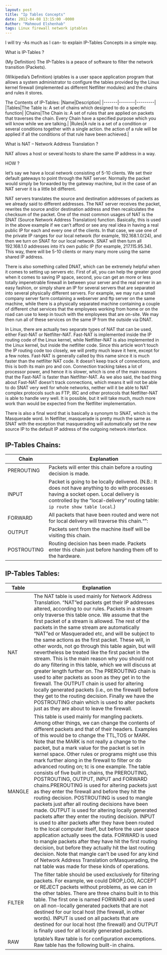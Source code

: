 ```yaml
---
layout: post
title: "Ip Tables Concepts"
date: 2012-04-08 13:15:00 -0000
Author: "Mahmoud Elshenhab"
tags: Linux firewall network iptables
---
```


I will try -As much as I can- to explain IP-Tables Concepts in a simple way.

What is IP-Tables ?

(My Definition) The IP-Tables is a peace of software to filter the network transition (Packets).

(Wikipedia’s Definition) iptables is a user space application program that allows a system administrator to configure the tables provided by the Linux kernel firewall (implemented as different Netfilter modules) and the chains and rules it stores.

 The Contents of IP-Tables:
|Name|Description|
|-------|--------|---------|
|Tables|The Table is: A set of chains which designed to do a specific function|
|Chains|The Chain is: A set of rules that are applied on packets that traverses the chain. Every Chain have a specified purpose which you will know while we are talking.|
|Rules|A rule is a set of a condition or several conditions together with a single action. the action of a rule will be applied if all the conditions of that rule have been achieved.|

What is NAT – Network Address Translation ?

NAT allows a host or several hosts to share the same IP address in a way.

HOW ?

let’s say we have a local network consisting of 5-10 clients. We set their default gateways to point through the NAT server. Normally the packet would simply be forwarded by the gateway machine, but in the case of an NAT server it is a little bit different.

NAT servers translates the source and destination addresses of packets as we already said to different addresses. The NAT server receives the packet, rewrites the source and/or destination address and then recalculates the checksum of the packet. One of the most common usages of NAT is the SNAT (Source Network Address Translation) function. Basically, this is used in the above example if we can’t afford or see any real idea in having a real public IP for each and every one of the clients. In that case, we use one of the private IP ranges for our local network (for example, 192.168.1.0/24), and then we turn on SNAT for our local network. SNAT will then turn all 192.168.1.0 addresses into it’s own public IP (for example, 217.115.95.34). This way, there will be 5-10 clients or many many more using the same shared IP address.

There is also something called DNAT, which can be extremely helpful when it comes to setting up servers etc. First of all, you can help the greater good when it comes to saving IP space, second, you can get an more or less totally impenetrable firewall in between your server and the real server in an easy fashion, or simply share an IP for several servers that are separated into several physically different servers. For example, we may run a small company server farm containing a webserver and ftp server on the same machine, while there is a physically separated machine containing a couple of different chat services that the employees working from home or on the road can use to keep in touch with the employees that are on-site. We may then run all of these services on the same IP from the outside via DNAT.

In Linux, there are actually two separate types of NAT that can be used, either Fast-NAT or Netfilter-NAT. Fast-NAT is implemented inside the IP routing code of the Linux kernel, while Netfilter-NAT is also implemented in the Linux kernel, but inside the netfilter code. Since this article won’t touch the IP routing code too closely, we will pretty much leave it here, except for a few notes. Fast-NAT is generally called by this name since it is much faster than the netfilter NAT code. It doesn’t keep track of connections, and this is both its main pro and con. Connection tracking takes a lot of processor power, and hence it is slower, which is one of the main reasons that the Fast-NAT is faster than Netfilter-NAT. As we also said, the bad thing about Fast-NAT doesn’t track connections, which means it will not be able to do SNAT very well for whole networks, neither will it be able to NAT complex protocols such as FTP, IRC and other protocols that Netfilter-NAT is able to handle very well. It is possible, but it will take much, much more work than would be expected from the Netfilter implementation.

There is also a final word that is basically a synonym to SNAT, which is the Masquerade word. In Netfilter, masquerade is pretty much the same as SNAT with the exception that masquerading will automatically set the new source IP to the default IP address of the outgoing network interface.

## IP-Tables Chains:
|Chain|Explanation|
|---|---|
|PREROUTING|Packets will enter this chain before a routing decision is made.|
|INPUT|Packet is going to be locally delivered. (N.B.: It does not have anything to do with processes having a socket open. Local delivery is controlled by the “local-delivery” routing table: `ip route show table local`.)|
|FORWARD|All packets that have been routed and were not for local delivery will traverse this chain.“”:|
|OUTPUT|Packets sent from the machine itself will be visiting this chain.|
|POSTROUTING|Routing decision has been made. Packets enter this chain just before handing them off to the hardware.|

## IP-Tables Tables:
|Table|Explanation|
|---|---|
|NAT|The NAT table is used mainly for Network Address Translation. “NAT”ed packets get their IP addresses altered, according to our rules. Packets in a stream only traverse this table once. We assume that the first packet of a stream is allowed. The rest of the packets in the same stream are automatically “NAT”ed or Masqueraded etc, and will be subject to the same actions as the first packet. These will, in other words, not go through this table again, but will nevertheless be treated like the first packet in the stream. This is the main reason why you should not do any filtering in this table, which we will discuss at greater length further on. The PREROUTING chain is used to alter packets as soon as they get in to the firewall. The OUTPUT chain is used for altering locally generated packets (i.e., on the firewall) before they get to the routing decision. Finally we have the POSTROUTING chain which is used to alter packets just as they are about to leave the firewall.|
|MANGLE|This table is used mainly for mangling packets. Among other things, we can change the contents of different packets and that of their headers. Examples of this would be to change the TTL,TOS or MARK. Note that the MARK is not really a change to the packet, but a mark value for the packet is set in kernel space. Other rules or programs might use this mark further along in the firewall to filter or do advanced routing on; tc is one example. The table consists of five built in chains, the PREROUTING, POSTROUTING, OUTPUT, INPUT and FORWARD chains.PREROUTING is used for altering packets just as they enter the firewall and before they hit the routing decision. POSTROUTING is used to mangle packets just after all routing decisions have been made. OUTPUT is used for altering locally generated packets after they enter the routing decision. INPUT is used to alter packets after they have been routed to the local computer itself, but before the user space application actually sees the data. FORWARD is used to mangle packets after they have hit the first routing decision, but before they actually hit the last routing decision. Note that mangle can’t be used for any kind of Network Address Translation orMasquerading, the nat table was made for these kinds of operations.|
|FILTER|The filter table should be used exclusively for filtering packets. For example, we could DROP,LOG, ACCEPT or REJECT packets without problems, as we can in the other tables. There are three chains built in to this table. The first one is named FORWARD and is used on all non-locally generated packets that are not destined for our local host (the firewall, in other words). INPUT is used on all packets that are destined for our local host (the firewall) and OUTPUT is finally used for all locally generated packets.|
|RAW|Iptable’s Raw table is for configuration excemptions. Raw table has the following built-in chains.|
